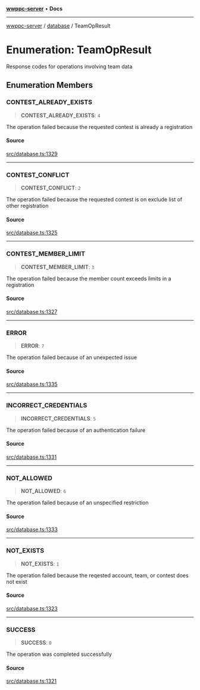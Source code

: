[**wwppc-server**](../../README.md) • **Docs**

***

[wwppc-server](../../modules.md) / [database](../README.md) / TeamOpResult

# Enumeration: TeamOpResult

Response codes for operations involving team data

## Enumeration Members

### CONTEST\_ALREADY\_EXISTS

> **CONTEST\_ALREADY\_EXISTS**: `4`

The operation failed because the requested contest is already a registration

#### Source

[src/database.ts:1329](https://github.com/WWPPC/WWPPC-server/blob/5af5647ee3617fa27e87b8a991f7e99d942ffb71/src/database.ts#L1329)

***

### CONTEST\_CONFLICT

> **CONTEST\_CONFLICT**: `2`

The operation failed because the requested contest is on exclude list of other registration

#### Source

[src/database.ts:1325](https://github.com/WWPPC/WWPPC-server/blob/5af5647ee3617fa27e87b8a991f7e99d942ffb71/src/database.ts#L1325)

***

### CONTEST\_MEMBER\_LIMIT

> **CONTEST\_MEMBER\_LIMIT**: `3`

The operation failed because the member count exceeds limits in a registration

#### Source

[src/database.ts:1327](https://github.com/WWPPC/WWPPC-server/blob/5af5647ee3617fa27e87b8a991f7e99d942ffb71/src/database.ts#L1327)

***

### ERROR

> **ERROR**: `7`

The operation failed because of an unexpected issue

#### Source

[src/database.ts:1335](https://github.com/WWPPC/WWPPC-server/blob/5af5647ee3617fa27e87b8a991f7e99d942ffb71/src/database.ts#L1335)

***

### INCORRECT\_CREDENTIALS

> **INCORRECT\_CREDENTIALS**: `5`

The operation failed because of an authentication failure

#### Source

[src/database.ts:1331](https://github.com/WWPPC/WWPPC-server/blob/5af5647ee3617fa27e87b8a991f7e99d942ffb71/src/database.ts#L1331)

***

### NOT\_ALLOWED

> **NOT\_ALLOWED**: `6`

The operation failed because of an unspecified restriction

#### Source

[src/database.ts:1333](https://github.com/WWPPC/WWPPC-server/blob/5af5647ee3617fa27e87b8a991f7e99d942ffb71/src/database.ts#L1333)

***

### NOT\_EXISTS

> **NOT\_EXISTS**: `1`

The operation failed because the reqested account, team, or contest does not exist

#### Source

[src/database.ts:1323](https://github.com/WWPPC/WWPPC-server/blob/5af5647ee3617fa27e87b8a991f7e99d942ffb71/src/database.ts#L1323)

***

### SUCCESS

> **SUCCESS**: `0`

The operation was completed successfully

#### Source

[src/database.ts:1321](https://github.com/WWPPC/WWPPC-server/blob/5af5647ee3617fa27e87b8a991f7e99d942ffb71/src/database.ts#L1321)

